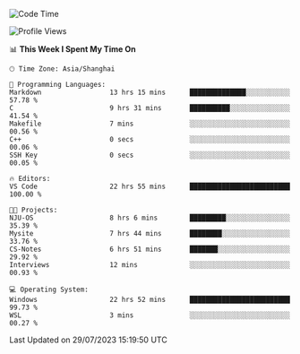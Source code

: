 <!--START_SECTION:waka-->
![Code Time](http://img.shields.io/badge/Code%20Time-1%2C087%20hrs%2041%20mins-blue)

![Profile Views](http://img.shields.io/badge/Profile%20Views-1-blue)

📊 **This Week I Spent My Time On** 

```text
🕑︎ Time Zone: Asia/Shanghai

💬 Programming Languages: 
Markdown                 13 hrs 15 mins      ██████████████░░░░░░░░░░░   57.78 % 
C                        9 hrs 31 mins       ██████████░░░░░░░░░░░░░░░   41.54 % 
Makefile                 7 mins              ░░░░░░░░░░░░░░░░░░░░░░░░░   00.56 % 
C++                      0 secs              ░░░░░░░░░░░░░░░░░░░░░░░░░   00.06 % 
SSH Key                  0 secs              ░░░░░░░░░░░░░░░░░░░░░░░░░   00.05 % 

🔥 Editors: 
VS Code                  22 hrs 55 mins      █████████████████████████   100.00 % 

🐱‍💻 Projects: 
NJU-OS                   8 hrs 6 mins        █████████░░░░░░░░░░░░░░░░   35.39 % 
Mysite                   7 hrs 44 mins       ████████░░░░░░░░░░░░░░░░░   33.76 % 
CS-Notes                 6 hrs 51 mins       ███████░░░░░░░░░░░░░░░░░░   29.92 % 
Interviews               12 mins             ░░░░░░░░░░░░░░░░░░░░░░░░░   00.93 % 

💻 Operating System: 
Windows                  22 hrs 52 mins      █████████████████████████   99.73 % 
WSL                      3 mins              ░░░░░░░░░░░░░░░░░░░░░░░░░   00.27 % 
```


 Last Updated on 29/07/2023 15:19:50 UTC
<!--END_SECTION:waka-->
